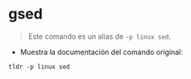 # gsed

> Este comando es un alias de `-p linux sed`.

- Muestra la documentación del comando original:

`tldr -p linux sed`
